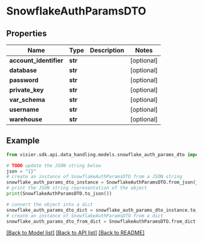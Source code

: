 # SnowflakeAuthParamsDTO


## Properties

Name | Type | Description | Notes
------------ | ------------- | ------------- | -------------
**account_identifier** | **str** |  | [optional] 
**database** | **str** |  | [optional] 
**password** | **str** |  | [optional] 
**private_key** | **str** |  | [optional] 
**var_schema** | **str** |  | [optional] 
**username** | **str** |  | [optional] 
**warehouse** | **str** |  | [optional] 

## Example

```python
from visier.sdk.api.data_handling.models.snowflake_auth_params_dto import SnowflakeAuthParamsDTO

# TODO update the JSON string below
json = "{}"
# create an instance of SnowflakeAuthParamsDTO from a JSON string
snowflake_auth_params_dto_instance = SnowflakeAuthParamsDTO.from_json(json)
# print the JSON string representation of the object
print(SnowflakeAuthParamsDTO.to_json())

# convert the object into a dict
snowflake_auth_params_dto_dict = snowflake_auth_params_dto_instance.to_dict()
# create an instance of SnowflakeAuthParamsDTO from a dict
snowflake_auth_params_dto_from_dict = SnowflakeAuthParamsDTO.from_dict(snowflake_auth_params_dto_dict)
```
[[Back to Model list]](../README.md#documentation-for-models) [[Back to API list]](../README.md#documentation-for-api-endpoints) [[Back to README]](../README.md)


